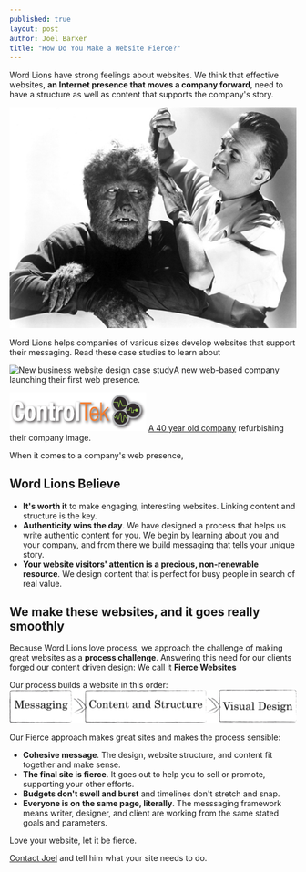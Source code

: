 ```yaml
---
published: true
layout: post
author: Joel Barker
title: "How Do You Make a Website Fierce?"
---
```


Word Lions have strong feelings about websites. We think that effective websites, **an Internet presence that moves a company forward**, need to have a structure as well as content that supports the company's story.

![We make websites that are fierce but well groomed.](/img/Fierce-but-well-groomed.jpg)

<div id="pullquote-full-width">Word Lions helps companies of various sizes develop websites that support their messaging. Read these case studies to learn about

<p><img src="/img/Entryless-logo.png) /> a href="/downloads/EntrylessCaseStudy.pdf" alt="New business website design case study">A new web-based company<a/> launching their first web presence.</p>

<p><img src="/img/ControlTek-logo.png" /> <a href="/downloads/ControlTekCaseStudy.pdf" alt="Business website redesign case study">A 40 year old company</a> refurbishing their company image.</p></div>

When it comes to a company's web presence,
## Word Lions Believe
* **It's worth it** to make engaging, interesting websites. Linking content and structure is the key.
* **Authenticity wins the day**. We have designed a process that helps us write authentic content for you. We begin by learning about you and your company, and from there we build messaging that tells your unique story.
* **Your website visitors' attention is a precious, non-renewable resource**. We design content that is perfect for busy people in search of real value.

## We make these websites, and it goes really smoothly
Because Word Lions love process, we approach the challenge of making great websites as a **process challenge**. Answering this need for our clients forged our content driven design: We call it **Fierce Websites**

Our process builds a website in this order:
![Fierce Websites start with agreeing on the message.](/img/FierceWebsiteProcessSketch-v2.png)

Our Fierce approach makes great sites and makes the process sensible:

* **Cohesive message**. The design, website structure, and content fit together and make sense.
* **The final site is fierce**. It goes out to help you to sell or promote, supporting your other efforts.
* **Budgets don't swell and burst** and timelines don't stretch and snap.
* **Everyone is on the same page, literally**. The messsaging framework means writer, designer, and client are working from the same stated goals and parameters.


Love your website, let it be fierce.

[Contact Joel](http://wordlions.com/contact/) and tell him what your site needs to do.

